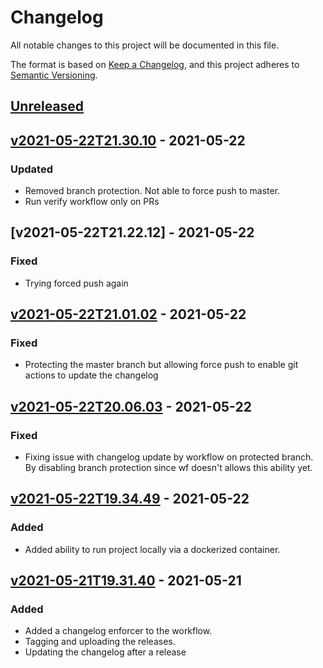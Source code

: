# Changelog

All notable changes to this project will be documented in this file.

The format is based on [Keep a Changelog](https://keepachangelog.com/en/1.0.0/),
and this project adheres to [Semantic Versioning](https://semver.org/spec/v2.0.0.html).

## [Unreleased]

## [v2021-05-22T21.30.10] - 2021-05-22

### Updated

-   Removed branch protection. Not able to force push to master.
-   Run verify workflow only on PRs

## [v2021-05-22T21.22.12] - 2021-05-22

### Fixed

-   Trying forced push again

## [v2021-05-22T21.01.02] - 2021-05-22

### Fixed

-   Protecting the master branch but allowing force push to enable git actions to update the changelog

## [v2021-05-22T20.06.03] - 2021-05-22

### Fixed

-   Fixing issue with changelog update by workflow on protected branch. By disabling branch protection since wf doesn't allows this ability yet.

## [v2021-05-22T19.34.49] - 2021-05-22

### Added

-   Added ability to run project locally via a dockerized container.

## [v2021-05-21T19.31.40] - 2021-05-21

### Added

-   Added a changelog enforcer to the workflow.
-   Tagging and uploading the releases.
-   Updating the changelog after a release

[Unreleased]: https://github.com/DealerDotCom/web-integration-api-docs/compare/v2021-05-22T21.30.10...HEAD

[v2021-05-22T21.30.10]: https://github.com/DealerDotCom/web-integration-api-docs/compare/v2021-05-22T21.22.12...v2021-05-22T21.30.10

[v2021-05-22T20.06.03]: https://github.com/DealerDotCom/web-integration-api-docs/compare/v2021-05-22T19.34.49...v2021-05-22T20.06.03

[v2021-05-21T19.31.40]: https://github.com/DealerDotCom/web-integration-api-docs/compare/5cc6e2726e8d1db5484b56a99f416c5aef5cbe2a...v2021-05-21T19.31.40

[v2021-05-22T19.34.49]: https://github.com/DealerDotCom/web-integration-api-docs/compare/5cc6e2726e8d1db5484b56a99f416c5aef5cbe2a...v2021-05-22T19.34.49

[v2021-05-22T21.01.02]: https://github.com/DealerDotCom/web-integration-api-docs/compare/5cc6e2726e8d1db5484b56a99f416c5aef5cbe2a...v2021-05-22T21.01.02
